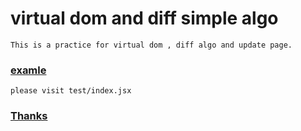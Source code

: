 # virtual dom and diff simple algo

    This is a practice for virtual dom , diff algo and update page.
### [examle](./test/index.jsx)

    please visit test/index.jsx
    
### [Thanks](https://github.com/livoras/blog/issues/13)
